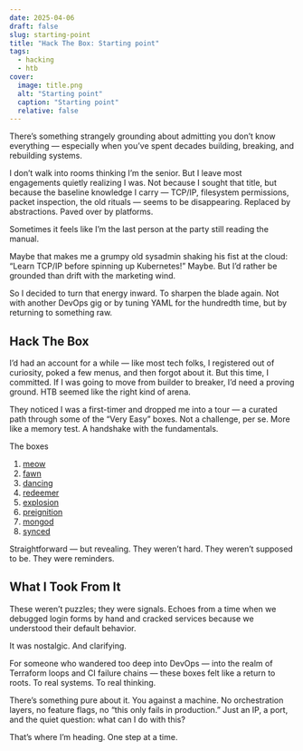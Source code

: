 ```yaml
---
date: 2025-04-06
draft: false
slug: starting-point
title: "Hack The Box: Starting point"
tags:
  - hacking
  - htb
cover:
  image: title.png
  alt: "Starting point"
  caption: "Starting point"
  relative: false
---
```


There’s something strangely grounding about admitting you don’t know everything — especially when you’ve spent decades building, breaking, and rebuilding systems.

I don’t walk into rooms thinking I’m the senior. But I leave most engagements quietly realizing I was. Not because I sought that title, but because the baseline knowledge I carry — TCP/IP, filesystem permissions, packet inspection, the old rituals — seems to be disappearing. Replaced by abstractions. Paved over by platforms.

Sometimes it feels like I’m the last person at the party still reading the manual.

Maybe that makes me a grumpy old sysadmin shaking his fist at the cloud: “Learn TCP/IP before spinning up Kubernetes!” Maybe. But I’d rather be grounded than drift with the marketing wind.

So I decided to turn that energy inward. To sharpen the blade again. Not with another DevOps gig or by tuning YAML for the hundredth time, but by returning to something raw.

## Hack The Box

I’d had an account for a while — like most tech folks, I registered out of curiosity, poked a few menus, and then forgot about it. But this time, I committed. If I was going to move from builder to breaker, I’d need a proving ground. HTB seemed like the right kind of arena.

They noticed I was a first-timer and dropped me into a tour — a curated path through some of the “Very Easy” boxes. Not a challenge, per se. More like a memory test. A handshake with the fundamentals.

The boxes
1. [meow](/posts/htb-meow "meow")
2. [fawn](/posts/htb-fawn "fawn")
3. [dancing](/posts/htb-dancing "dancing")
4. [redeemer](/posts/htb-redeemer "redeemer")
5. [explosion](/posts/htb-explosion "explosion")
6. [preignition](/posts/htb-preignition "preignition")
7. [mongod](/posts/htb-mongod "mongod")
8. [synced](/posts/htb-synced "synced")

Straightforward — but revealing. They weren’t hard. They weren’t supposed to be. They were reminders.

## What I Took From It

These weren’t puzzles; they were signals. Echoes from a time when we debugged login forms by hand and cracked services because we understood their default behavior.

It was nostalgic. And clarifying.

For someone who wandered too deep into DevOps — into the realm of Terraform loops and CI failure chains — these boxes felt like a return to roots. To real systems. To real thinking.

There’s something pure about it. You against a machine. No orchestration layers, no feature flags, no “this only fails in production.” Just an IP, a port, and the quiet question: what can I do with this?

That’s where I’m heading. One step at a time.

